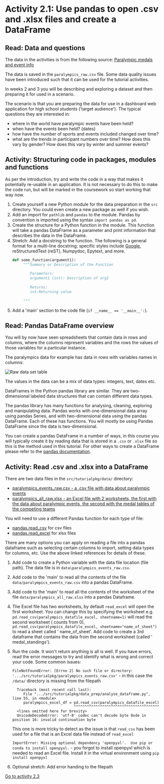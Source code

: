 # Activity 2.1: Use pandas to open .csv and .xlsx files and create a DataFrame

## Read: Data and questions

The data in the activities is from the following
source: [Paralympic medals and event info](https://www.paralympic.org/london-2012/results/medalstandings)

The data is saved in the `paralympics_raw.csv` file. Some data quality issues have been introduced such that it can be
used for the tutorial activities.

In weeks 2 and 3 you will be describing and exploring a dataset and then preparing it for used in a scenario.

The scenario is that you are preparing the data for use in a dashboard web application for high school students ('target
audience'). The typical questions they are interested in:

- where in the world have paralympic events have been held?
- when have the events been held? (dates)
- how have the number of sports and events included changed over time?
- what are the trends in participant numbers over time? How does this vary by gender? How does this vary by winter and
  summer events?

## Activity: Structuring code in packages, modules and functions

As per the introduction, try and write the code in a way that makes it potentially re-usable in an application. It is
not necessary to do this to make the code run, but will be marked in the coursework so start working that way now.

1. Create yourself a new Python module for the data preparation in the `src` directory. You could even create a new
   package as well if you wish.
2. Add an import for `pathlib` and `pandas` to the module. Pandas by convention is imported using the syntax
   `import pandas as pd`.
3. Create the structure for a Python function in the module. This function will take a pandas DataFrame as a parameter
   and print information that describes the data in the DataFrame.
4. Stretch: Add a docstring to the function. The following is a general format for a multi-line docstring; specific
   styles include [Google](https://github.com/google/styleguide/blob/gh-pages/pyguide.md#38-comments-and-docstrings),
   reStructuredText (reST), Numpydoc, Epytext, and more.
   ```python
   def some_function(argument1):
        """Summary or Description of the Function
    
           Parameters:
           argument1 (int): Description of arg1
    
           Returns:
           int:Returning value
    
        """
    ```
5. Add a 'main' section to the code file (`if __name__ == '__main__':`).

## Read: Pandas DataFrame overview

You will by now have seen spreadsheets that contain data in rows and columns, where the columns represent variables and
the rows the values of those variables for a particular instance.

The paralympics data for example has data in rows with variables names in columns:

![Raw data set table](../img/data_raw.png)

The values in the data can be a mix of data types: integers, text, dates etc.

DataFrames in the Python pandas library are similar. They are two-dimensional labeled data structures that can contain
different data types.

The pandas library has many functions for analysing, cleaning, exploring and manipulating data. Pandas works with
one-dimensional data array using pandas Series, and with two-dimensional data using the pandas DataFrame. Each of these
has functions. You will mostly be using Pandas DataFrame since the data is two-dimensional.

You can create a pandas DataFrame in a number of ways, in this course you will typically create it by reading data that
is stored in a `.csv` or `.xlsx` file so this is the method used in this tutorial. For other ways to create a DataFrame
please refer to the [pandas documentation](https://pandas.pydata.org/docs/reference/api/pandas.DataFrame.html).

## Activity: Read .csv and .xlsx into a DataFrame

There are two data files in the `src/tutorialpkg/data/` directory:

- [paralympics_events_raw.csv - a .csv file with data about paralympic events](../../src/tutorialpkg/data/paralympics_events_raw.csv)
- [paralympics_all_raw.xlsx - an Excel file with 2 worksheets, the first with the data about paralympic events, the second with the medal tables of the competing teams](../../src/tutorialpkg/data/paralympics_all_raw.xlsx)

You will need to use a different Pandas function for each type of file:

- [pandas.read_csv](https://pandas.pydata.org/docs/reference/api/pandas.read_csv.html) for csv files
- [pandas.read_excel](https://pandas.pydata.org/docs/reference/api/pandas.read_excel.html) for xlsx files

There are many options you can apply on reading a file into a pandas dataframe such as selecting certain columns to
import, setting data types for columns, etc. Use the above linked references for details of these.

1. Add code to create a Python variable with the data file location (file path). The data file is in
   `data\paralympics_events_raw.csv`.
2. Add code to the 'main' to read all the contents of the file `data/paralympics_events_raw.csv` into a pandas
   DataFrame.
3. Add code to the 'main' to read all the contents of the worksheet of the file  `data/paralympics_all_raw.xlsx` into
   a pandas Dataframe.
4. The Excel file has two worksheets, by default `read_excel` will open the first worksheet. You can change this by
   specifying the worksheet e.g. `pd.read_csv(paralympics_datafile_excel, sheetname=1)` will read the second worksheet (
   counts from 0), `pd.read_csv(paralympics_datafile_excel, sheetname="name_of_sheet")` to read a sheet called '
   name_of_sheet'. Add code to create a 3rd dataframe that contains the data from the second worksheet (called '
   medal_standings').
5. Run the code. It won't return anything is all is well. If you have errors, read the error messages to try and
   identify what is wrong and correct your code. Some common issues:

   `FileNotFoundError: [Errno 2] No such file or directory: '.../src/tutorialpkg/paralympics_events_raw.csv'` - in this
   case the `/data/` directory is missing from the filepath

   ```text
     Traceback (most recent call last):
        File ".../src/tutorialpkg/data_prep/analyse_dataframe.py", line 55, in <module>
        paralympics_excel_df = pd.read_csv(paralympics_datafile_excel)
                               ^^^^^^^^^^^^^^^^^^^^^^^^^^^^^^^^^^^^^^^
     <lines omitted here for brevity> 
     UnicodeDecodeError: 'utf-8' codec can't decode byte 0xde in position 16: invalid continuation byte
   ``` 
   This one is more tricky to detect as the issue is that `read_csv` has been used for a file that is an Excel data file
   instead of `read_excel`

   `ImportError: Missing optional dependency 'openpyxl'.  Use pip or conda to install openpyxl.` - you forgot to install
   openpyxl which is needed to read an Excel file. Install it in the virtual environment using `pip install openpyxl`
6. Optional stretch: Add error handing to the filepath

[Go to activity 2.3](2-3-pandas-describe.md)